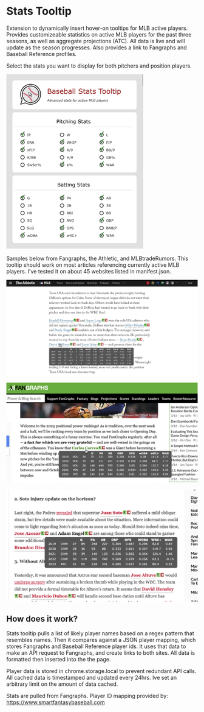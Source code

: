 # Stats Tooltip
Extension to dynamically insert hover-on tooltips for MLB active players. Provides customizeable statistics on active MLB players for the past three seasons, as well as aggregate projections (ATC). All data is live and will update as the season progresses. Also provides a link to Fangraphs and Baseball Reference profiles.

Select the stats you want to display for both pitchers and position players.

![Settings for tooltip](./images/settings_small.png)


Samples below from Fangraphs, the Athletic, and MLBtradeRumors. This tooltip should work on most articles referencing currently active MLB players. I've tested it on about 45 websites listed in manifest.json.

![the Athletic](./images/at_small.png)

![Fangraphs](./images/fg_small.png)

![MlbTradeRumors](./images/mtr_small.png)


## How does it work?
Stats tooltip pulls a list of likely player names based on a regex pattern that resembles names. Then it compares against a JSON player mapping, which stores Fangraphs and Baseball Reference player ids. It uses that data to make an API request to Fangraphs, and create links to both sites. All data is formatted then inserted into the the page.

Player data is stored in chrome.storage.local to prevent redundant API calls. All cached data is timestamped and updated every 24hrs. Ive set an arbitrary limit on the amount of data cached.

Stats are pulled from Fangraphs. Player ID mapping provided by: https://www.smartfantasybaseball.com
